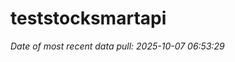 
<!-- README.md is generated from README.Rmd. Please edit that file -->

# teststocksmartapi

*Date of most recent data pull: 2025-10-07 06:53:29*
